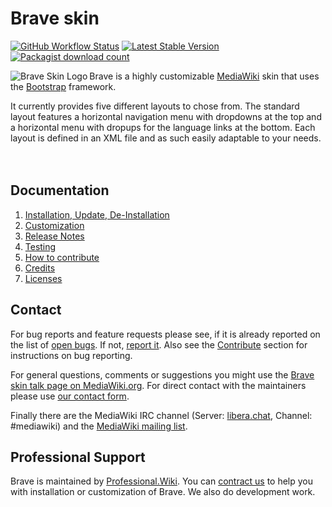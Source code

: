 # Brave skin

[![GitHub Workflow Status](https://img.shields.io/github/workflow/status/ProfessionalWiki/brave/CI/master)](https://github.com/ProfessionalWiki/brave/actions?query=workflow%3ACI)
[![Latest Stable Version](https://poser.pugx.org/mediawiki/brave-skin/version.png)](https://packagist.org/packages/mediawiki/brave-skin)
[![Packagist download count](https://poser.pugx.org/mediawiki/brave-skin/d/total.png)](https://packagist.org/packages/mediawiki/brave-skin)

<img src='https://upload.wikimedia.org/wikipedia/mediawiki/thumb/3/31/Brave.svg/220px-Brave.svg.png' style='float:left;' align="left" title='Brave Skin Logo'>

Brave is a highly customizable [MediaWiki][mw] skin that uses the
[Bootstrap][twbs] framework.

It currently provides five different layouts to chose from. The standard layout
features a horizontal navigation menu with dropdowns at the top and a horizontal
menu with dropups for the language links at the bottom. Each layout is defined
in an XML file and as such easily adaptable to your needs.
<br/>
<br/>
<br/>

## Documentation

1. [Installation, Update, De-Installation](docs/installation.md)
2. [Customization](docs/customization.md)
3. [Release Notes](docs/release-notes.md)
4. [Testing](docs/testing.md)
5. [How to contribute](docs/contribute.md)
6. [Credits](docs/credits.md)
7. [Licenses](docs/licenses.md)

## Contact

For bug reports and feature requests please see, if it is already reported on
the list of [open bugs][open bugs]. If not, [report it][report bugs]. Also see the
[Contribute](contribute.md) section for instructions on bug reporting.

For general questions, comments or suggestions you might use the [Brave skin
talk page on MediaWiki.org][brave-talk]. For direct contact with the maintainers
please use [our contact form][contact-form].

Finally there are the MediaWiki IRC channel (Server: [libera.chat][irc],
Channel: #mediawiki) and the [MediaWiki mailing list][mw-ml]. 

## Professional Support

Brave is maintained by [Professional.Wiki](https://professional.wiki).
You can [contract us][contact-form] to help you with installation or customization of Brave.
We also do development work.

[mw]: https://www.mediawiki.org
[mw-brave]: https://www.mediawiki.org/wiki/Skin:Brave
[mw-brave-talk]: https://www.mediawiki.org/wiki/Skin_talk:Brave
[composer]: https://getcomposer.org/
[twbs]: http://getbootstrap.com/
[license]: https://www.gnu.org/copyleft/gpl.html

[open bugs]: https://github.com/ProfessionalWiki/brave/issues
[report bugs]: https://github.com/ProfessionalWiki/brave/issues/new
[brave-talk]: https://www.mediawiki.org/wiki/Skin_talk:Brave
[contact-form]: https://professional.wiki/en/contact
[irc]: https://web.libera.chat/?channel=#mediawiki
[mw-ml]: https://lists.wikimedia.org/mailman/listinfo/mediawiki-l
